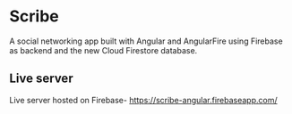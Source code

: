 # Scribe

A social networking app built with Angular and AngularFire using Firebase as backend and the new Cloud Firestore database.

## Live server

Live server hosted on Firebase-
  https://scribe-angular.firebaseapp.com/

